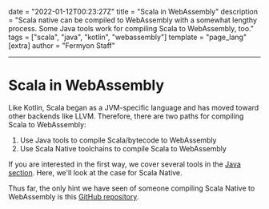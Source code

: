date = "2022-01-12T00:23:27Z"
title = "Scala in WebAssembly"
description = "Scala native can be compiled to WebAssembly with a somewhat lengthy process. Some Java tools work for compiling Scala to WebAssembly, too."
tags = ["scala", "java", "kotlin", "webassembly"]
template = "page_lang"
[extra]
author = "Fermyon Staff"

---

# Scala in WebAssembly

Like Kotlin, Scala began as a JVM-specific language and has moved toward other backends like LLVM.
Therefore, there are two paths for compiling Scala to WebAssembly:

1. Use Java tools to compile Scala/bytecode to WebAssembly
2. Use Scala Native toolchains to compile Scala to WebAssembly

If you are interested in the first way, we cover several tools in the [Java section](/wasm-languages/java).
Here, we'll look at the case for Scala Native.

Thus far, the only hint we have seen of someone compiling Scala Native to WebAssembly is this [GitHub repository](https://github.com/shadaj/scala-native-wasm).
